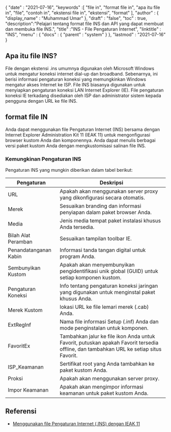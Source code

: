 {
  "date" : "2021-07-16",
  "keywords" :[ "file in", "format file in", "apa itu file in", "file", "contoh in", "ekstensi file in", "ekstensi", "format" ],
  "author" : {
    "display_name" : "Muhammad Umar"
},
  "draft" : "false",
  "toc" : true,
  "description":"Pelajari tentang format file INS dan API yang dapat membuat dan membuka file INS.",
  "title" :"INS - File Pengaturan Internet",
  "linktitle" : "INS",
  "menu" : {
    "docs" : {
      "parent" : "system"
}
},
  "lastmod" : "2021-07-16"
}

## Apa itu file INS?

File dengan ekstensi .ins umumnya digunakan oleh Microsoft Windows untuk mengatur koneksi internet dial-up dan broadband. Sebenarnya, ini berisi informasi pengaturan koneksi yang memungkinkan Windows mengatur akses Internet ke ISP. File INS biasanya digunakan untuk menyiapkan pengaturan koneksi LAN Internet Explorer (IE). File pengaturan koneksi IE terkadang disediakan oleh ISP dan administrator sistem kepada pengguna dengan URL ke file INS.

## format file IN
Anda dapat menggunakan file Pengaturan Internet (INS) bersama dengan Internet Explorer Administration Kit 11 (IEAK 11) untuk mengonfigurasi browser kustom Anda dan komponennya. Anda dapat menulis berbagai versi paket kustom Anda dengan mengkustomisasi salinan file INS.

### Kemungkinan Pengaturan INS
Pengaturan INS yang mungkin diberikan dalam tabel berikut:

| Pengaturan | Deskripsi |
-----|---------|
| URL | Apakah akan menggunakan server proxy yang dikonfigurasi secara otomatis. |
| Merek | Sesuaikan branding dan informasi penyiapan dalam paket browser Anda. |
| Media | Jenis media tempat paket instalasi khusus Anda tersedia. |
| Bilah Alat Peramban | Sesuaikan tampilan toolbar IE. |
| Penandatanganan Kabin | Informasi tanda tangan digital untuk program Anda. |
| Sembunyikan Kustom | Apakah akan menyembunyikan pengidentifikasi unik global (GUID) untuk setiap komponen kustom. |
| Pengaturan Koneksi | Info tentang pengaturan koneksi jaringan yang digunakan untuk menginstal paket khusus Anda. |
| Merek Kustom | lokasi URL ke file lemari merek (.cab) Anda. |
| ExtRegInf | Nama file informasi Setup (.inf) Anda dan mode penginstalan untuk komponen. |
| FavoritEx | Tambahkan jalur ke file ikon Anda untuk Favorit, putuskan apakah Favorit tersedia offline, dan tambahkan URL ke setiap situs Favorit. |
| ISP_Keamanan | Sertifikat root yang Anda tambahkan ke paket kustom Anda. |
| Proksi | Apakah akan menggunakan server proxy. |
| Impor Keamanan | Apakah akan mengimpor informasi keamanan untuk paket kustom Anda. |




## Referensi

* [Menggunakan file Pengaturan Internet (.INS) dengan IEAK 11](https://learn.microsoft.com/en-us/internet-explorer/ie11-ieak/using-internet-settings-ins-files)


